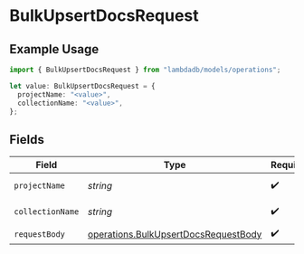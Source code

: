 # BulkUpsertDocsRequest

## Example Usage

```typescript
import { BulkUpsertDocsRequest } from "lambdadb/models/operations";

let value: BulkUpsertDocsRequest = {
  projectName: "<value>",
  collectionName: "<value>",
};
```

## Fields

| Field                                                                                        | Type                                                                                         | Required                                                                                     | Description                                                                                  |
| -------------------------------------------------------------------------------------------- | -------------------------------------------------------------------------------------------- | -------------------------------------------------------------------------------------------- | -------------------------------------------------------------------------------------------- |
| `projectName`                                                                                | *string*                                                                                     | :heavy_check_mark:                                                                           | Project name.                                                                                |
| `collectionName`                                                                             | *string*                                                                                     | :heavy_check_mark:                                                                           | Collection name.                                                                             |
| `requestBody`                                                                                | [operations.BulkUpsertDocsRequestBody](../../models/operations/bulkupsertdocsrequestbody.md) | :heavy_check_mark:                                                                           | N/A                                                                                          |